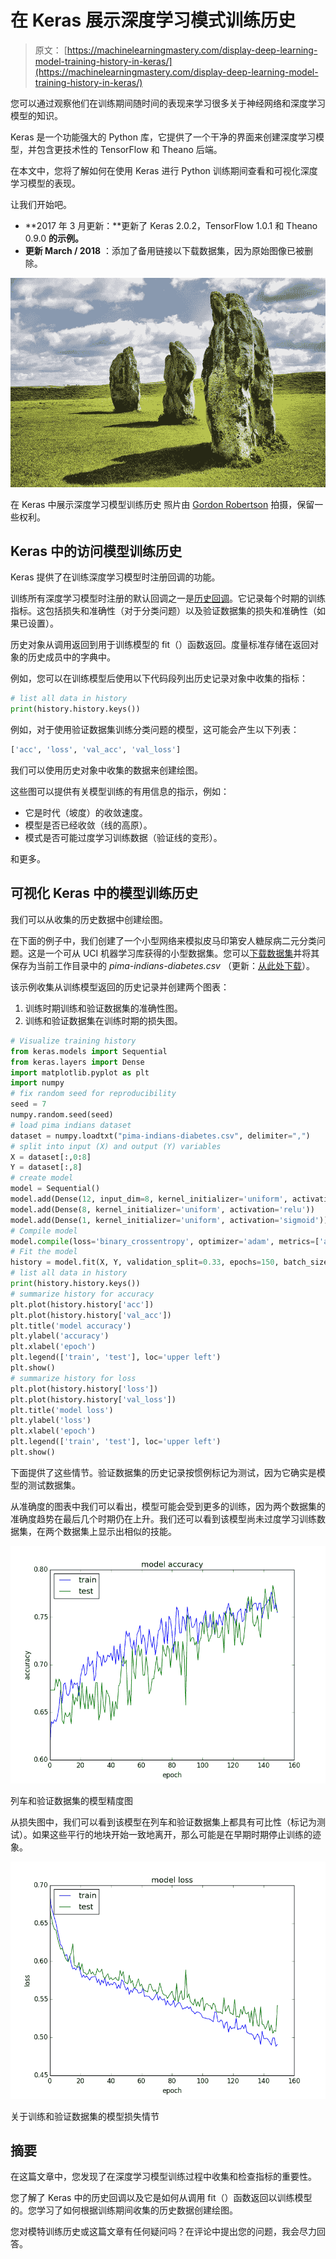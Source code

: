 # 在 Keras 展示深度学习模式训练历史

> 原文： [https://machinelearningmastery.com/display-deep-learning-model-training-history-in-keras/](https://machinelearningmastery.com/display-deep-learning-model-training-history-in-keras/)

您可以通过观察他们在训练期间随时间的表现来学习很多关于神经网络和深度学习模型的知识。

Keras 是一个功能强大的 Python 库，它提供了一个干净的界面来创建深度学习模型，并包含更技术性的 TensorFlow 和 Theano 后端。

在本文中，您将了解如何在使用 Keras 进行 Python 训练期间查看和可视化深度学习模型的表现。

让我们开始吧。

*   **2017 年 3 月更新：**更新了 Keras 2.0.2，TensorFlow 1.0.1 和 Theano 0.9.0 **的示例。**
*   **更新 March / 2018** ：添加了备用链接以下载数据集，因为原始图像已被删除。

![Display Deep Learning Model Training History in Keras](img/8f6199089c1bc957ea5e0a9d478c098a.png)

在 Keras 中展示深度学习模型训练历史
照片由 [Gordon Robertson](https://www.flickr.com/photos/gordon_robertson/5620659988/) 拍摄，保留一些权利。

## Keras 中的访问模型训练历史

Keras 提供了在训练深度学习模型时注册回调的功能。

训练所有深度学习模型时注册的默认回调之一是[历史回调](http://keras.io/callbacks/)。它记录每个时期的训练指标。这包括损失和准确性（对于分类问题）以及验证数据集的损失和准确性（如果已设置）。

历史对象从调用返回到用于训练模型的 fit（）函数返回。度量标准存储在返回对象的历史成员中的字典中。

例如，您可以在训练模型后使用以下代码段列出历史记录对象中收集的指标：

```py
# list all data in history
print(history.history.keys())
```

例如，对于使用验证数据集训练分类问题的模型，这可能会产生以下列表：

```py
['acc', 'loss', 'val_acc', 'val_loss']
```

我们可以使用历史对象中收集的数据来创建绘图。

这些图可以提供有关模型训练的有用信息的指示，例如：

*   它是时代（坡度）的收敛速度。
*   模型是否已经收敛（线的高原）。
*   模式是否可能过度学习训练数据（验证线的变形）。

和更多。

## 可视化 Keras 中的模型训练历史

我们可以从收集的历史数据中创建绘图。

在下面的例子中，我们创建了一个小型网络来模拟皮马印第安人糖尿病二元分类问题。这是一个可从 UCI 机器学习库获得的小型数据集。您可以[下载数据集](http://archive.ics.uci.edu/ml/machine-learning-databases/pima-indians-diabetes/pima-indians-diabetes.data)并将其保存为当前工作目录中的 _pima-indians-diabetes.csv_ （更新：[从此处下载](https://raw.githubusercontent.com/jbrownlee/Datasets/master/pima-indians-diabetes.data.csv)）。

该示例收集从训练模型返回的历史记录并创建两个图表：

1.  训练时期训练和验证数据集的准确性图。
2.  训练和验证数据集在训练时期的损失图。

```py
# Visualize training history
from keras.models import Sequential
from keras.layers import Dense
import matplotlib.pyplot as plt
import numpy
# fix random seed for reproducibility
seed = 7
numpy.random.seed(seed)
# load pima indians dataset
dataset = numpy.loadtxt("pima-indians-diabetes.csv", delimiter=",")
# split into input (X) and output (Y) variables
X = dataset[:,0:8]
Y = dataset[:,8]
# create model
model = Sequential()
model.add(Dense(12, input_dim=8, kernel_initializer='uniform', activation='relu'))
model.add(Dense(8, kernel_initializer='uniform', activation='relu'))
model.add(Dense(1, kernel_initializer='uniform', activation='sigmoid'))
# Compile model
model.compile(loss='binary_crossentropy', optimizer='adam', metrics=['accuracy'])
# Fit the model
history = model.fit(X, Y, validation_split=0.33, epochs=150, batch_size=10, verbose=0)
# list all data in history
print(history.history.keys())
# summarize history for accuracy
plt.plot(history.history['acc'])
plt.plot(history.history['val_acc'])
plt.title('model accuracy')
plt.ylabel('accuracy')
plt.xlabel('epoch')
plt.legend(['train', 'test'], loc='upper left')
plt.show()
# summarize history for loss
plt.plot(history.history['loss'])
plt.plot(history.history['val_loss'])
plt.title('model loss')
plt.ylabel('loss')
plt.xlabel('epoch')
plt.legend(['train', 'test'], loc='upper left')
plt.show()
```

下面提供了这些情节。验证数据集的历史记录按惯例标记为测试，因为它确实是模型的测试数据集。

从准确度的图表中我们可以看出，模型可能会受到更多的训练，因为两个数据集的准确度趋势在最后几个时期仍在上升。我们还可以看到该模型尚未过度学习训练数据集，在两个数据集上显示出相似的技能。

![Plot of Model Accuracy on Train and Validation Datasets](img/aa735153796f8cda098d2fe7fb675e75.png)

列车和验证数据集的模型精度图

从损失图中，我们可以看到该模型在列车和验证数据集上都具有可比性（标记为测试）。如果这些平行的地块开始一致地离开，那么可能是在早期时期停止训练的迹象。

![Plot of Model Loss on Training and Validation Datasets](img/429db1e26cf59719f9b941d5e8a7b919.png)

关于训练和验证数据集的模型损失情节

## 摘要

在这篇文章中，您发现了在深度学习模型训练过程中收集和检查指标的重要性。

您了解了 Keras 中的历史回调以及它是如何从调用 fit（）函数返回以训练模型的。您学习了如何根据训练期间收集的历史数据创建绘图。

您对模特训练历史或这篇文章有任何疑问吗？在评论中提出您的问题，我会尽力回答。